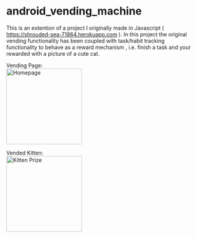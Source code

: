 # android_vending_machine

This is an extention of a project I originally made in Javascript ( https://shrouded-sea-71864.herokuapp.com ). In this project the original vending functionality has been coupled with task/habit tracking functionality to behave as a reward mechanism , i.e. finish a task and your rewarded with a picture of a cute cat.

<div align="left">
 <p>
 <p>
    Vending Page:
    <br>
    <img src="https://i.imgur.com/Mleoffd.png" width="200" title="Homepage">
  </p>
  
 <p>
    Vended Kitten:
    <br>
    <img src="https://i.imgur.com/zDXKzN5.png" width="200" title="Kitten Prize">
  </p>
  </p>
  </div>


